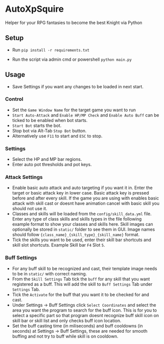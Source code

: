 # AutoXpSquire

Helper for your RPG fantasies to become the best Knight via Python

## Setup

- Run `pip install -r requirements.txt`

- Run the script via admin cmd or powershell  `python main.py`

## Usage
- Save Settings if you want any changes to be loaded in next start.

### Control 
- Set the `Game Window Name` for the target game you want to run
- `Start Auto-Attack` and `Enable HP/MP Check` and `Enable Auto Buff` can be ticked to be enabled when bot starts.
- `Start Bot` starts the bot.
- Stop bot via Alt-Tab `Stop Bot` button.
- Alternatively use `F11` to start and `ESC` to stop.

### Settings
- Select the HP and MP bar regions.
- Enter auto pot thresholds and pot keys.

### Attack Settings
- Enable basic auto attack and auto targeting if you want it in. Enter the target or basic attack key in lower case. Basic attack key is pressed before and after every skill. If the game you are using with enables basic attack with skill cast or doesnt have animation cancel with basic skill you should not use it.
- Classes and skills will be loaded from the `config/skill_data.yml` file. Enter any type of class skills and skills types in the file following example format to show your classes and skills here. Skill images can optionally be stored in `static/` folder to see them in GUI. Image names should follow `{class_name}_{skill_type}_{skill_name}` format.
- Tick the skills you want to be used, enter their skill bar shortcuts and skill slot shortcuts. Example Skill bar `F4` Slot `5`.

### Buff Settings
- For any buff skill to be recognized and cast, their template image needs to be in `static/` with correct naming.
- From the `Skill Settings` Tab tick the `buff` for any skill that you want registered as a buff. This will add the skill to `Buff Settings` Tab under `Settings` Tab.
- Tick the `Activate` for the buff that you want it to be checked for and cast.
- Under Settings -> Buff Settings click `Select Coordinates` and select the area you want the program to search for the buff icon. This is for you to select a specific part so that program doesnt recognize buff skill icon on skill bar or skill list and only checks buff icon location.
- Set the buff casting time (in miliseconds) and buff cooldowns (in seconds) at Settings -> Buff Settings, these are needed for smooth buffing and not try to buff while skill is on cooldown.
